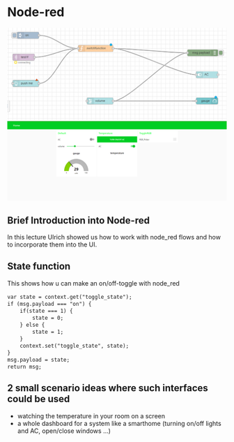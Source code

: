 # Node-red
![](node_red.PNG)
![](node_redUI.PNG)

## Brief Introduction into Node-red
In this lecture Ulrich showed us how to work with node_red flows and how to incorporate them into the UI.


## State function
This shows how u can make an on/off-toggle with node_red

````
var state = context.get("toggle_state");
if (msg.payload === "on") {
	if(state === 1) {
		state = 0;
	} else {
		state = 1;
	}
	context.set("toggle_state", state);
}
msg.payload = state;
return msg;
````
## 2 small scenario ideas where such interfaces could be used
+ watching the temperature in your room on a screen
+ a whole dashboard for a system like a smarthome (turning on/off lights and AC, open/close windows ...)
 
